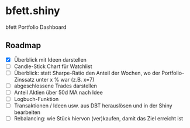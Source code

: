 # bfett.shiny
bfett Portfolio Dashboard

## Roadmap

- [x] Überblick mit Ideen darstellen
- [ ] Candle-Stick Chart für Watchlist
- [ ] Überblick: statt Sharpe-Ratio den Anteil der Wochen, wo der Portfolio-Zinssatz unter x % war (z.B. x=7)
- [ ] abgeschlossene Trades darstellen
- [ ] Anteil Aktien über 50d MA nach Idee
- [ ] Logbuch-Funktion
- [ ] Transaktionen / Ideen usw. aus DBT herauslösen und in der Shiny bearbeiten
- [ ] Rebalancing: wie Stück hiervon (ver)kaufen, damit das Ziel erreicht ist
